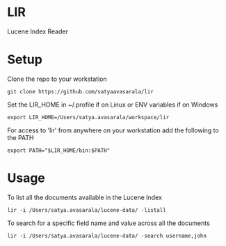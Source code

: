 LIR
===

Lucene Index Reader

Setup
=====
Clone the repo to your workstation

	git clone https://github.com/satyaavasarala/lir

Set the LIR_HOME in ~/.profile if on Linux or ENV variables if on Windows

	export LIR_HOME=/Users/satya.avasarala/workspace/lir

For access to 'lir' from anywhere on your workstation add the following to the PATH

	export PATH="$LIR_HOME/bin:$PATH"


Usage
=====
To list all the documents available in the Lucene Index

	lir -i /Users/satya.avasarala/lucene-data/ -listall

To search for a specific field name and value across all the documents

	lir -i /Users/satya.avasarala/lucene-data/ -search username,john
